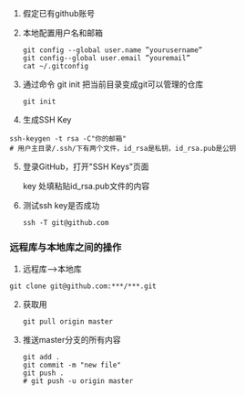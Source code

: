 1. 假定已有github账号

2. 本地配置用户名和邮箱

   ```
   git config --global user.name ”yourusername”
   git config--global user.email ”youremail”
   cat ~/.gitconfig
   ```

3. 通过命令 git init 把当前目录变成git可以管理的仓库

   ```
   git init
   ```

4. 生成SSH Key

```
ssh-keygen -t rsa -C"你的邮箱"
# 用户主目录/.ssh/下有两个文件，id_rsa是私钥，id_rsa.pub是公钥
```

5. 登录GitHub，打开"SSH Keys"页面

   key 处填粘贴id_rsa.pub文件的内容

6. 测试ssh key是否成功

   ```
   ssh -T git@github.com
   ```

### 远程库与本地库之间的操作

1. 远程库-->本地库

```
git clone git@github.com:***/***.git
```

2. 获取用

   ```
   git pull origin master
   ```

3. 推送master分支的所有内容 

   ```
   git add .
   git commit -m "new file"
   git push .
   # git push -u origin master
   ```

   
